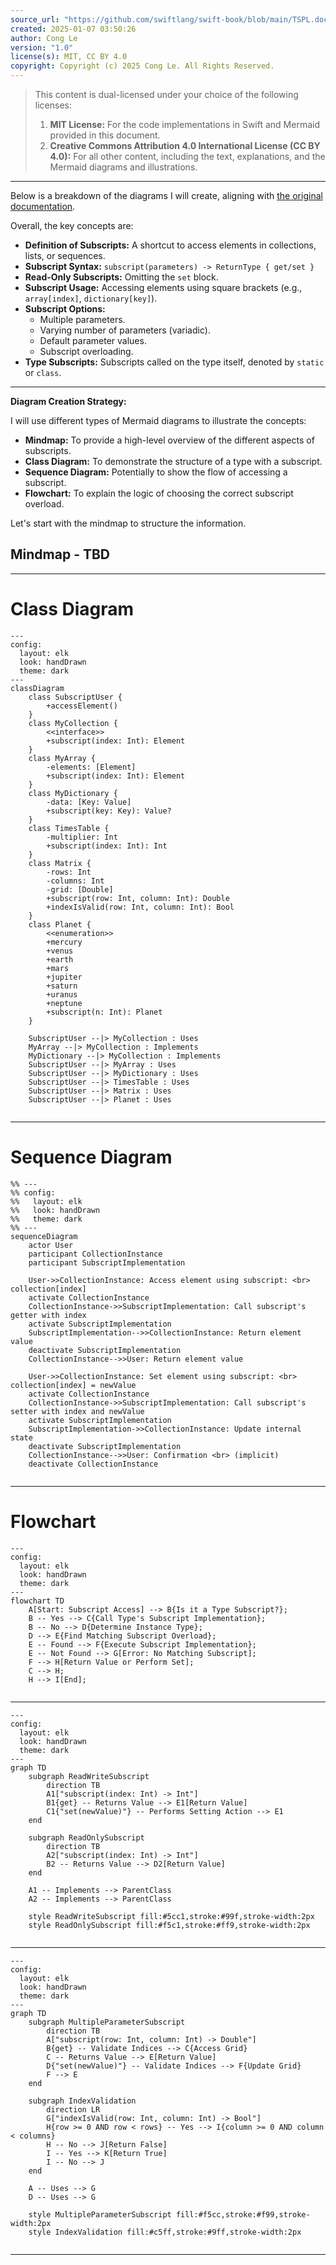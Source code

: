 ```yaml
---
source_url: "https://github.com/swiftlang/swift-book/blob/main/TSPL.docc/LanguageGuide/Subscripts.md"
created: 2025-01-07 03:50:26
author: Cong Le
version: "1.0"
license(s): MIT, CC BY 4.0
copyright: Copyright (c) 2025 Cong Le. All Rights Reserved.
---
```



> This content is dual-licensed under your choice of the following licenses:
> 1.  **MIT License:** For the code implementations in Swift and Mermaid provided in this document.
> 2.  **Creative Commons Attribution 4.0 International License (CC BY 4.0):** For all other content, including the text, explanations, and the Mermaid diagrams and illustrations.

---



Below is a breakdown of the diagrams I will create, aligning with [the original documentation](https://github.com/swiftlang/swift-book/blob/main/TSPL.docc/LanguageGuide/Subscripts.md).

Overall, the key concepts are:

*   **Definition of Subscripts:** A shortcut to access elements in collections, lists, or sequences.
*   **Subscript Syntax:** `subscript(parameters) -> ReturnType { get/set }`
*   **Read-Only Subscripts:**  Omitting the `set` block.
*   **Subscript Usage:**  Accessing elements using square brackets (e.g., `array[index]`, `dictionary[key]`).
*   **Subscript Options:**
    *   Multiple parameters.
    *   Varying number of parameters (variadic).
    *   Default parameter values.
    *   Subscript overloading.
*   **Type Subscripts:** Subscripts called on the type itself, denoted by `static` or `class`.


---



**Diagram Creation Strategy:**

I will use different types of Mermaid diagrams to illustrate the concepts:

*   **Mindmap:** To provide a high-level overview of the different aspects of subscripts.
*   **Class Diagram:** To demonstrate the structure of a type with a subscript.
*   **Sequence Diagram:** Potentially to show the flow of accessing a subscript.
*   **Flowchart:**  To explain the logic of choosing the correct subscript overload.

Let's start with the mindmap to structure the information.



## Mindmap - TBD 

---

# Class Diagram

```mermaid
---
config:
  layout: elk
  look: handDrawn
  theme: dark
---
classDiagram
    class SubscriptUser {
        +accessElement()
    }
    class MyCollection {
        <<interface>>
        +subscript(index: Int): Element
    }
    class MyArray {
        -elements: [Element]
        +subscript(index: Int): Element
    }
    class MyDictionary {
        -data: [Key: Value]
        +subscript(key: Key): Value?
    }
    class TimesTable {
        -multiplier: Int
        +subscript(index: Int): Int
    }
    class Matrix {
        -rows: Int
        -columns: Int
        -grid: [Double]
        +subscript(row: Int, column: Int): Double
        +indexIsValid(row: Int, column: Int): Bool
    }
    class Planet {
        <<enumeration>>
        +mercury
        +venus
        +earth
        +mars
        +jupiter
        +saturn
        +uranus
        +neptune
        +subscript(n: Int): Planet
    }

    SubscriptUser --|> MyCollection : Uses
    MyArray --|> MyCollection : Implements
    MyDictionary --|> MyCollection : Implements
    SubscriptUser --|> MyArray : Uses
    SubscriptUser --|> MyDictionary : Uses
    SubscriptUser --|> TimesTable : Uses
    SubscriptUser --|> Matrix : Uses
    SubscriptUser --|> Planet : Uses
    
```

---
# Sequence Diagram 

```mermaid
%% ---
%% config:
%%   layout: elk
%%   look: handDrawn
%%   theme: dark
%% ---
sequenceDiagram
    actor User
    participant CollectionInstance
    participant SubscriptImplementation

    User->>CollectionInstance: Access element using subscript: <br> collection[index]
    activate CollectionInstance
    CollectionInstance->>SubscriptImplementation: Call subscript's getter with index
    activate SubscriptImplementation
    SubscriptImplementation-->>CollectionInstance: Return element value
    deactivate SubscriptImplementation
    CollectionInstance-->>User: Return element value

    User->>CollectionInstance: Set element using subscript: <br> collection[index] = newValue
    activate CollectionInstance
    CollectionInstance->>SubscriptImplementation: Call subscript's setter with index and newValue
    activate SubscriptImplementation
    SubscriptImplementation->>CollectionInstance: Update internal state
    deactivate SubscriptImplementation
    CollectionInstance-->>User: Confirmation <br> (implicit)
    deactivate CollectionInstance
    
```

---

# Flowchart 

```mermaid
---
config:
  layout: elk
  look: handDrawn
  theme: dark
---
flowchart TD
    A[Start: Subscript Access] --> B{Is it a Type Subscript?};
    B -- Yes --> C{Call Type's Subscript Implementation};
    B -- No --> D{Determine Instance Type};
    D --> E{Find Matching Subscript Overload};
    E -- Found --> F{Execute Subscript Implementation};
    E -- Not Found --> G[Error: No Matching Subscript];
    F --> H[Return Value or Perform Set];
    C --> H;
    H --> I[End];
    
```
---


```mermaid
---
config:
  layout: elk
  look: handDrawn
  theme: dark
---
graph TD
    subgraph ReadWriteSubscript
        direction TB
        A1["subscript(index: Int) -> Int"]
        B1{get} -- Returns Value --> E1[Return Value]
        C1{"set(newValue)"} -- Performs Setting Action --> E1
    end

    subgraph ReadOnlySubscript
        direction TB
        A2["subscript(index: Int) -> Int"]
        B2 -- Returns Value --> D2[Return Value]
    end

    A1 -- Implements --> ParentClass
    A2 -- Implements --> ParentClass

    style ReadWriteSubscript fill:#5cc1,stroke:#99f,stroke-width:2px
    style ReadOnlySubscript fill:#f5c1,stroke:#ff9,stroke-width:2px
    
```

---


```mermaid
---
config:
  layout: elk
  look: handDrawn
  theme: dark
---
graph TD
    subgraph MultipleParameterSubscript
        direction TB
        A["subscript(row: Int, column: Int) -> Double"]
        B{get} -- Validate Indices --> C{Access Grid}
        C -- Returns Value --> E[Return Value]
        D{"set(newValue)"} -- Validate Indices --> F{Update Grid}
        F --> E
    end

    subgraph IndexValidation
        direction LR
        G["indexIsValid(row: Int, column: Int) -> Bool"]
        H{row >= 0 AND row < rows} -- Yes --> I{column >= 0 AND column < columns}
        H -- No --> J[Return False]
        I -- Yes --> K[Return True]
        I -- No --> J
    end

    A -- Uses --> G
    D -- Uses --> G

    style MultipleParameterSubscript fill:#f5cc,stroke:#f99,stroke-width:2px
    style IndexValidation fill:#c5ff,stroke:#9ff,stroke-width:2px
    
```


---

